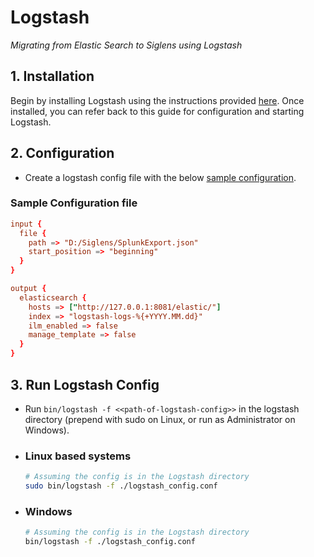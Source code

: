 # Logstash

*Migrating from Elastic Search to Siglens using Logstash*

## 1. Installation

Begin by installing Logstash using the instructions provided [here](../../log-ingestion/logstash-splunk.md#1-installation). Once installed, you can refer back to this guide for configuration and starting Logstash.

## 2. Configuration

- Create a logstash config file with the below [sample configuration](#sample-configuration-file). 

### Sample Configuration file

```conf
input {
  file {
    path => "D:/Siglens/SplunkExport.json"
    start_position => "beginning"
  }
}

output {
  elasticsearch {
    hosts => ["http://127.0.0.1:8081/elastic/"]
    index => "logstash-logs-%{+YYYY.MM.dd}"
    ilm_enabled => false
    manage_template => false
  }
}
```

## 3. Run Logstash Config

- Run `bin/logstash -f <<path-of-logstash-config>>` in the logstash directory (prepend with sudo on Linux, or run as Administrator on Windows).

- ### Linux based systems

  ```bash
  # Assuming the config is in the Logstash directory
  sudo bin/logstash -f ./logstash_config.conf
  ```

- ### Windows

  ```bash
  # Assuming the config is in the Logstash directory
  bin/logstash -f ./logstash_config.conf
  ```
